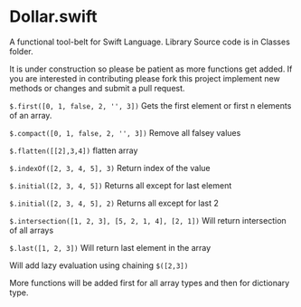 Dollar.swift
===========

A functional tool-belt for Swift Language. Library Source code is in Classes folder. 

It is under construction so please be patient as more functions get added. If you are interested in contributing please fork this project implement new methods or changes and submit a pull request.

`$.first([0, 1, false, 2, '', 3])`
Gets the first element or first n elements of an array.

`$.compact([0, 1, false, 2, '', 3])`
Remove all falsey values

`$.flatten([[2],3,4])`
flatten array

`$.indexOf([2, 3, 4, 5], 3)`
Return index of the value

`$.initial([2, 3, 4, 5])`
Returns all except for last element

`$.initial([2, 3, 4, 5], 2)`
Returns all except for last 2

`$.intersection([1, 2, 3], [5, 2, 1, 4], [2, 1])`
Will return intersection of all arrays

`$.last([1, 2, 3])`
Will return last element in the array

Will add lazy evaluation using chaining
`$([2,3])`

More functions will be added first for all array types and then for dictionary type.
